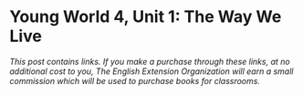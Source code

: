 # Young World 4, Unit 1: The Way We Live

*This post contains links. If you make a purchase through these links, at no additional cost to you, The English Extension Organization will earn a small commission which will be used to purchase books for classrooms.*




<!--stackedit_data:
eyJoaXN0b3J5IjpbLTU3NDI3MzY2MSwtMTM3MTIzOTI0Ml19
-->